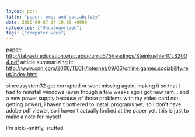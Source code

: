 ```yaml
---
layout: post
title: "paper: mmos and sociability"
date: 2006-09-07 04:19:00 +0000
categories: ["Uncategorized"]
tags: ["computer woes"]
---
```


paper: http://labweb.education.wisc.edu/curric675/readings/SteinkuehlerICLS2004.pdf
article summarizing it: http://www.cnn.com/2006/TECH/internet/09/06/online.games.sociability.reut/index.html

since /system32 got corrupted or went missing again, making it so that i had to reinstall windows (even though a few weeks ago i got new ram... and a new power supply because of those problems with my video card not getting power), i haven't bothered to install programs yet, so i don't have adobe pdf viewer, so i haven't actually looked at the paper yet. this is just to make a note for myself

i'm sick--sniffly, stuffed.